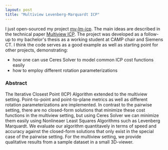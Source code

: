 ```yaml
---
layout: post
title: "Multiview Levenberg-Marquardt ICP"
---
```


I just open-sourced my project [mv-lm-icp](/mv-lm-icp). The main ideas are described in the technical paper [Multiview ICP](https://github.com/adrelino/mv-lm-icp/raw/master/docs/mv-lm-icp.pdf).
The project was developed as a follow-up to my bachelor's thesis as a working student at CAMP chair and Siemens CT.
I think the code serves as a good example as well as starting point for other projects, demonstrating:
* how one can use Ceres Solver to model common ICP cost functions easily
* how to employ different rotation parameterizations

### Abstract
The Iterative Closest Point (ICP) Algorithm extended to the multiview setting.
Point-to-point and point-to-plane metrics as well as different rotation parameterizations are implemented.
In contrast to the pairwise setting, there are no closed-form solutions that minimize these cost functions in the multiview setting, but using Ceres Solver we can minimize them easily using Nonlineaer Least Squares Algorithms such as Levenberg Marquardt.
We evaluate our algorithm quantitavely in terms of speed and accuracy against the closed-form solutions that only exist in the special case of the pairwise setting.
For the multiview setting, we provide qualitative results from a sample dataset in a small 3D-viewer.
